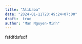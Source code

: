 ```yaml
---
title: "Alibaba"
date: "2024-01-11T20:49:24+07:00"
draft:  true
author: "Man Nguyen-Minh"
---
```


fsfdfdsfsdf